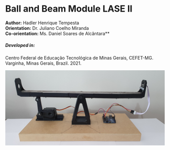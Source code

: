 # Ball and Beam Module LASE II

**Author:** Hadler Henrique Tempesta\
**Orientation:** Dr. Juliano Coelho Miranda\
**Co-orientation:** Ms. Daniel Soares de Alcântara**


##### Developed in: 
Centro Federal de Educação Tecnológica de Minas Gerais, CEFET-MG. Varginha, Minas Gerais, Brazil. 2021.


![](https://github.com/HadlerHT/BallAndBeam/blob/Images/BallAndBeamLASEII.jpg)

